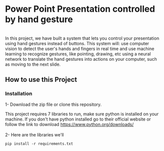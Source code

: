 # Power Point Presentation controlled by hand gesture
<div align="center"> 
</div> 
 <br/>
 In this project, we have built a system that lets you control your presentation using hand gestures instead of buttons. This system will: use computer vision to detect the user's hands and fingers in real time and use machine learning to recognize gestures, like pointing, drawing, etc using a neural network to translate the hand gestures into actions on your computer, such as moving to the next slide.
 
 ## How to use this Project
 
 ### Installation
1- Download the zip file or clone this repository.

This project requires 7 libraries to run, make sure python is installed on your machine. If you don't have python installed go to their official website or follow the link to download https://www.python.org/downloads/
 <br/> <br/>
2- Here are the libraries we'll

```
pip install -r requirements.txt
```
